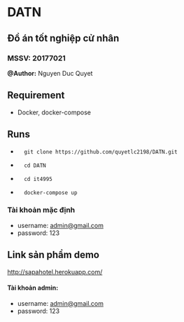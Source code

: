 # DATN
## Đồ án tốt nghiệp cử nhân
### MSSV: 20177021
**@Author:** Nguyen Duc Quyet


## Requirement
- Docker, docker-compose
## Runs
*       git clone https://github.com/quyetlc2198/DATN.git
*       cd DATN
*       cd it4995
*       docker-compose up

### Tài khoản mặc định
* username: admin@gmail.com
* password: 123

## Link sản phẩm demo
http://sapahotel.herokuapp.com/
#### Tài khoản admin:
* username: admin@gmail.com
* password: 123
        
